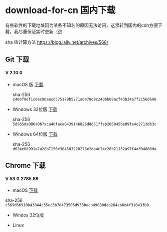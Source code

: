 # download-for-cn 国内下载

有些软件的下载地址因为某些不知名的原因无法访问，这里转到国内的cdn方便下载，我尽量保证实时更新（逃

sha 值计算方法 https://blog.laily.net/archives/568/

## Git 下载

#### V 2.10.0

- macOS  版 [下载](https://o8l6oohcu.qnssl.com/software/git-2.10.0-intel-universal-mavericks.dmg)

  sha-256 `c406f96f1c0ac96aacd575179b5271a0478d9c240bb89acf43b34a7f2c56d690`

- Windows 32位版 [下载](https://o8l6oohcu.qnssl.com/software/Git-2.10.0-32-bit.exe)

  sha-256 `5d565da086a0b7aca46face8439146826ddd51ffeb286845be89fe4c2713d63c`

- Windows 64位版 [下载](https://o8l6oohcu.qnssl.com/software/Git-2.10.0-64-bit.exe)

  sha-256 `d624e08991a7a28b7156e384503228273e2da4c74c20b21152a97f4a304886da`

## Chrome 下载

#### V 53.0.2785.89

-	macOS [下载](https://o8l6oohcu.qnssl.com/software/googlechrome.dmg)  

  sha-256 `c569d66910b43044c35cc5b7d473505d933becb49080dab264eb6d4f310433b0`

-	Windos 32位版

-	Linux
